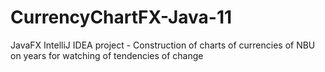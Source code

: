 # CurrencyChartFX-Java-11
JavaFX IntelliJ IDEA project - Construction of charts of currencies of NBU on years for watching of tendencies of change
